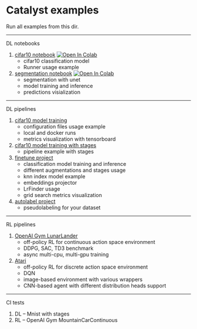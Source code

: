 # Catalyst examples

Run all examples from this dir.

---

DL notebooks

1. [cifar10 notebook](notebook-example.ipynb) [![Open In Colab](https://colab.research.google.com/assets/colab-badge.svg)](https://colab.research.google.com/github/catalyst-team/catalyst/blob/master/examples/notebook-example.ipynb)
    - cifar10 classification model
    - Runner usage example
2. [segmentation notebook](segmentation-example.ipynb) [![Open In Colab](https://colab.research.google.com/assets/colab-badge.svg)](https://colab.research.google.com/github/catalyst-team/catalyst/blob/master/examples/segmentation-example.ipynb)
    - segmentation with unet
    - model training and inference
    - predictions visialization

---

DL pipelines
1. [cifar10 model training](cifar_simple)
    - configuration files usage example
    - local and docker runs
    - metrics visualization with tensorboard
2. [cifar10 model training with stages](cifar_stages)
    - pipeline example with stages
3. [finetune project](https://github.com/catalyst-team/finetune.catalyst)
    - classification model training and inference
    - different augmentations and stages usage
    - knn index model example
    - embeddings projector
    - LrFinder usage
    - grid search metrics visualization
4. [autolabel project](https://github.com/catalyst-team/autolabel.catalyst)
    - pseudolabeling for your dataset

---

RL pipelines
1. [OpenAI Gym LunarLander](rl_gym)
    - off-policy RL for continuous action space environment
    - DDPG, SAC, TD3 benchmark
    - async multi-cpu, multi-gpu training
2. [Atari](atari)
    - off-policy RL for discrete action space environment
    - DQN
    - image-based environment with various wrappers
    - CNN-based agent with different distribution heads support

---

CI tests

1. DL – Mnist with stages
2. RL – OpenAI Gym MountainCarContinuous
